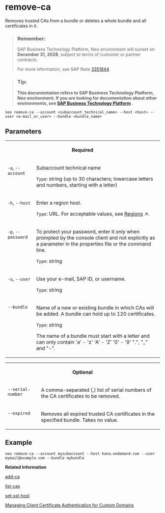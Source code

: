<!-- loio55b61e4218c84d999b594ee90dd801eb -->

# remove-ca

Removes trusted CAs from a bundle or deletes a whole bundle and all certificates in it.



> ### Remember:  
> SAP Business Technology Platform, Neo environment will sunset on **December 31, 2028**, subject to terms of customer or partner contracts.
> 
> For more information, see SAP Note [3351844](https://me.sap.com/notes/3351844).

> ### Tip:  
> **This documentation refers to SAP Business Technology Platform, Neo environment. If you are looking for documentation about other environments, see [SAP Business Technology Platform](https://help.sap.com/docs/btp/sap-business-technology-platform/sap-business-technology-platform?version=Cloud) .**



```
neo remove-ca --account <subaccount_technical_name> --host <host> --user <e-mail_or_user> --bundle <bundle_name>
```



<a name="loio55b61e4218c84d999b594ee90dd801eb__section_iwk_55x_d2b"/>

## Parameters


<table>
<tr>
<th valign="top" colspan="2">

Required

</th>
</tr>
<tr>
<td valign="top">

`-a`, `--account` 

</td>
<td valign="top">

Subaccount technical name

`Type`: string \(up to 30 characters; lowercase letters and numbers, starting with a letter\)

</td>
</tr>
<tr>
<td valign="top">

`-h`, `--host` 

</td>
<td valign="top">

Enter a region host.

`Type`: URL. For acceptable values, see [Regions](https://help.sap.com/viewer/65de2977205c403bbc107264b8eccf4b/Cloud/en-US/350356d1dc314d3199dca15bd2ab9b0e.html "You can deploy applications in different regions. Each region represents a geographical location (for example, Europe, US East) where applications, data, or services are hosted.") :arrow_upper_right:.

</td>
</tr>
<tr>
<td valign="top">

`-p`, `--password`

</td>
<td valign="top">

To protect your password, enter it only when prompted by the console client and not explicitly as a parameter in the properties file or the command line.

`Type`: string

</td>
</tr>
<tr>
<td valign="top">

`-u`, `--user` 

</td>
<td valign="top">

Use your e-mail, SAP ID, or username.

`Type`: string

</td>
</tr>
<tr>
<td valign="top">

`--bundle` 

</td>
<td valign="top">

Name of a new or existing bundle in which CAs will be added. A bundle can hold up to 120 certificates.

`Type`: string

The name of a bundle must start with a letter and can only contain 'a' - 'z' 'A' - 'Z' '0' - '9' ".", "\_" and "-".

</td>
</tr>
</table>


<table>
<tr>
<th valign="top" colspan="2">

Optional

</th>
</tr>
<tr>
<td valign="top">

`--serial-number` 

</td>
<td valign="top">

A comma-separated \(,\) list of serial numbers of the CA certificates to be removed.

</td>
</tr>
<tr>
<td valign="top">

`--expired` 

</td>
<td valign="top">

Removes all expired trusted CA certificates in the specified bundle. Takes no value.

</td>
</tr>
</table>



<a name="loio55b61e4218c84d999b594ee90dd801eb__section_ojn_55x_d2b"/>

## Example

```
neo remove-ca --account mysubaccount --host hana.ondemand.com --user mymail@example.com --bundle mybundle
```

**Related Information**  


[add-ca](add-ca-c102abb.md "Uploads a trusted CA certificate and adds it to a certificate authority (CA) bundle. If you don't have a CA bundle yet, it will be created automatically.")

[list-cas](list-cas-99d2659.md "Lists trusted CA certificates in a bundle or bundles that are assigned to an SSL host or hosts.")

[set-ssl-host](set-ssl-host-2956975.md "Configures and updates an SSL host. Allows you to replace an SSL certificate with a different one, manage TLS protocol versions, and configure a bundle of trusted CAs.")

[Managing Client Certificate Authentication for Custom Domains](managing-client-certificate-authentication-for-custom-domains-286aa51.md "If you want your customers to use client certificates when they access your application on SAP BTP via a custom domain.")

